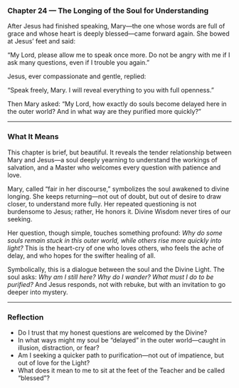 ### Chapter 24 — The Longing of the Soul for Understanding

After Jesus had finished speaking, Mary—the one whose words are full of grace and whose heart is deeply blessed—came forward again. She bowed at Jesus’ feet and said:

“My Lord, please allow me to speak once more. Do not be angry with me if I ask many questions, even if I trouble you again.”

Jesus, ever compassionate and gentle, replied:

“Speak freely, Mary. I will reveal everything to you with full openness.”

Then Mary asked:
“My Lord, how exactly do souls become delayed here in the outer world? And in what way are they purified more quickly?”

---

### What It Means

This chapter is brief, but beautiful. It reveals the tender relationship between Mary and Jesus—a soul deeply yearning to understand the workings of salvation, and a Master who welcomes every question with patience and love.

Mary, called “fair in her discourse,” symbolizes the soul awakened to divine longing. She keeps returning—not out of doubt, but out of desire to draw closer, to understand more fully. Her repeated questioning is not burdensome to Jesus; rather, He honors it. Divine Wisdom never tires of our seeking.

Her question, though simple, touches something profound: *Why do some souls remain stuck in this outer world, while others rise more quickly into light?* This is the heart-cry of one who loves others, who feels the ache of delay, and who hopes for the swifter healing of all.

Symbolically, this is a dialogue between the soul and the Divine Light. The soul asks: *Why am I still here? Why do I wander? What must I do to be purified?* And Jesus responds, not with rebuke, but with an invitation to go deeper into mystery.

---

### Reflection

* Do I trust that my honest questions are welcomed by the Divine?
* In what ways might my soul be “delayed” in the outer world—caught in illusion, distraction, or fear?
* Am I seeking a quicker path to purification—not out of impatience, but out of love for the Light?
* What does it mean to me to sit at the feet of the Teacher and be called “blessed”?
